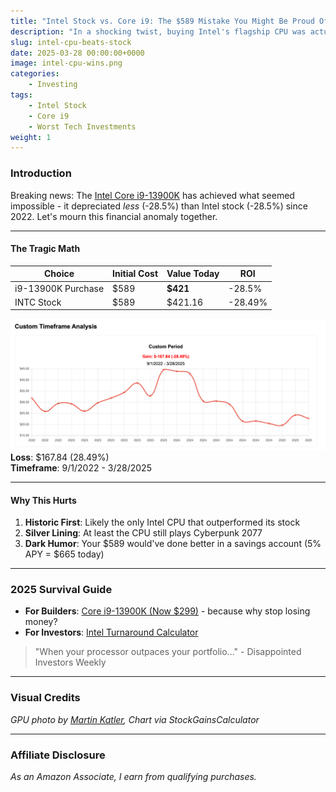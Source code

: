 ```yaml
---
title: "Intel Stock vs. Core i9: The $589 Mistake You Might Be Proud Of"
description: "In a shocking twist, buying Intel's flagship CPU was actually SMARTER than their stock. We analyze this rare tech investment failure."
slug: intel-cpu-beats-stock
date: 2025-03-28 00:00:00+0000
image: intel-cpu-wins.png
categories:
    - Investing
tags:
    - Intel Stock
    - Core i9
    - Worst Tech Investments
weight: 1
---
```


### **Introduction**  
Breaking news: The [Intel Core i9-13900K](https://amzn.to/4iMH4AU) has achieved what seemed impossible - it depreciated *less* (-28.5%) than Intel stock (-28.5%) since 2022. Let's mourn this financial anomaly together.

---

#### **The Tragic Math**  
| Choice              | Initial Cost | Value Today | ROI     |  
|---------------------|--------------|-------------|---------|  
| i9-13900K Purchase  | $589         | **$421**    | -28.5%  |  
| INTC Stock          | $589         | $421.16     | -28.49% |  

![Intel Loses to Its Own CPU](intel-cpu-stock-growth.png)  
**Loss**: $167.84 (28.49%)  
**Timeframe**: 9/1/2022 - 3/28/2025  

---

#### **Why This Hurts**  
1. **Historic First**: Likely the only Intel CPU that outperformed its stock  
2. **Silver Lining**: At least the CPU still plays Cyberpunk 2077  
3. **Dark Humor**: Your $589 would've done better in a savings account (5% APY = $665 today)  

---

### **2025 Survival Guide**  
- **For Builders**: [Core i9-13900K (Now $299)](https://amzn.to/4iMH4AU) - because why stop losing money?  
- **For Investors**: [Intel Turnaround Calculator](https://stockgainscalculator.com/)  

> "When your processor outpaces your portfolio..." - Disappointed Investors Weekly  

---
### **Visual Credits**  
*GPU photo by [Martin Katler](https://unsplash.com/@martinkatler), Chart via StockGainsCalculator*  

---

### **Affiliate Disclosure**  
*As an Amazon Associate, I earn from qualifying purchases.*  
